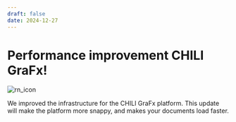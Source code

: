 ```yaml
---
draft: false
date: 2024-12-27
---
```


# Performance improvement CHILI GraFx!

![rn_icon](/assets/icon-CHILI-GraFx.svg)

We improved the infrastructure for the CHILI GraFx platform.
This update will make the platform more snappy, and makes your documents load faster.
